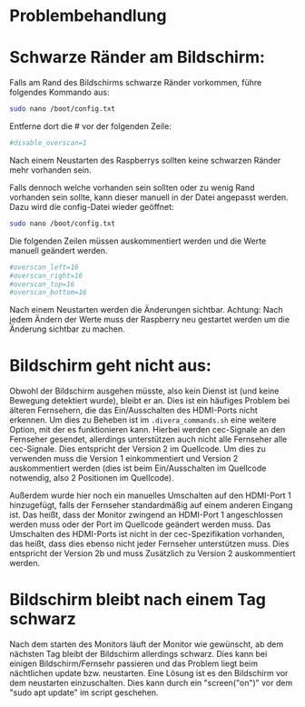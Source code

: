 # Problembehandlung

# Schwarze Ränder am Bildschirm:

Falls am Rand des Bildschirms schwarze Ränder vorkommen, führe folgendes Kommando aus:

```sh
sudo nano /boot/config.txt
```

Entferne dort die # vor der folgenden Zeile:

```sh
#disable_overscan=1 
```

Nach einem Neustarten des Raspberrys sollten keine schwarzen Ränder mehr vorhanden sein.

Falls dennoch welche vorhanden sein sollten oder zu wenig Rand vorhanden sein sollte, kann dieser manuell in der Datei angepasst werden. Dazu wird die config-Datei wieder geöffnet:

```sh
sudo nano /boot/config.txt
```

Die folgenden Zeilen müssen auskommentiert werden und die Werte manuell geändert werden.

```sh
#overscan_left=16
#overscan_right=16
#overscan_top=16
#overscan_bottom=16
```

Nach einem Neustarten werden die Änderungen sichtbar. Achtung: Nach jedem Ändern der Werte muss der Raspberry neu gestartet werden um die Änderung sichtbar zu machen.

# Bildschirm geht nicht aus:

Obwohl der Bildschirm ausgehen müsste, also kein Dienst ist (und keine Bewegung detektiert wurde), bleibt er an. Dies ist ein häufiges Problem bei älteren Fernsehern, die das Ein/Ausschalten des HDMI-Ports nicht erkennen. Um dies zu Beheben ist im ``` .divera_commands.sh ``` eine weitere Option, mit der es funktionieren kann. Hierbei werden cec-Signale an den Fernseher gesendet, allerdings unterstützen auch nicht alle Fernseher alle cec-Signale. Dies entspricht der Version 2 im Quellcode. Um dies zu verwenden muss die Version 1 einkommentiert und Version 2 auskommentiert werden (dies ist beim Ein/Ausschalten im Quellcode notwendig, also 2 Positionen im Quellcode).

Außerdem wurde hier noch ein manuelles Umschalten auf den HDMI-Port 1 hinzugefügt, falls der Fernseher standardmäßig auf einem anderen Eingang ist. Das heißt, dass der Monitor zwingend an HDMI-Port 1 angeschlossen werden muss oder der Port im Quellcode geändert werden muss. Das Umschalten des HDMI-Ports ist nicht in der cec-Spezifikation vorhanden, das heißt, dass dies ebenso nicht jeder Fernseher unterstützen muss. Dies entspricht der Version 2b und muss Zusätzlich zu Version 2 auskommentiert werden.

# Bildschirm bleibt nach einem Tag schwarz

Nach dem starten des Monitors läuft der Monitor wie gewünscht, ab dem nächsten Tag bleibt der Bildschirm allerdings schwarz. Dies kann bei einigen Bildschirm/Fernsehr passieren und das Problem liegt beim nächtlichen update bzw. neustarten.
Eine Lösung ist es den Bildschirm vor dem neustarten einzuschalten. Dies kann durch ein "screen("on")" vor dem "sudo apt update" im script geschehen.
